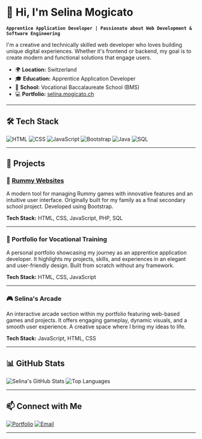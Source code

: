 # 👋 Hi, I'm Selina Mogicato

**`Apprentice Application Developer | Passionate about Web Development & Software Engineering`**

I'm a creative and technically skilled web developer who loves building unique digital experiences. Whether it's frontend or backend, my goal is to create modern and functional solutions that engage users.

- 🌍 **Location:** Switzerland  
- 🎓 **Education:** Apprentice Application Developer  
- 🏫 **School:** Vocational Baccalaureate School (BMS)  
- 💻 **Portfolio:** [selina.mogicato.ch](https://selina.mogicato.ch)  

---

## 🛠️ Tech Stack

![HTML](https://img.shields.io/badge/-HTML-E34F26?style=flat&logo=html5&logoColor=white)
![CSS](https://img.shields.io/badge/-CSS-1572B6?style=flat&logo=css3&logoColor=white)
![JavaScript](https://img.shields.io/badge/-JavaScript-F7DF1E?style=flat&logo=javascript&logoColor=black)
![Bootstrap](https://img.shields.io/badge/-Bootstrap-7952B3?style=flat&logo=bootstrap&logoColor=white)
![Java](https://img.shields.io/badge/-Java-007396?style=flat&logo=java&logoColor=white)
![SQL](https://img.shields.io/badge/-SQL-4479A1?style=flat&logo=postgresql&logoColor=white)

---

## 🚀 Projects

### 🎲 [Rummy Websites](https://rummy.mogicato.ch)
A modern tool for managing Rummy games with innovative features and an intuitive user interface. Originally built for my family as a final secondary school project. Developed using Bootstrap.

**Tech Stack:** HTML, CSS, JavaScript, PHP, SQL  

---

### 📁 Portfolio for Vocational Training
A personal portfolio showcasing my journey as an apprentice application developer. It highlights my projects, skills, and experiences in an elegant and user-friendly design. Built from scratch without any framework.

**Tech Stack:** HTML, CSS, JavaScript  

---

### 🎮 Selina's Arcade
An interactive arcade section within my portfolio featuring web-based games and projects. It offers engaging gameplay, dynamic visuals, and a smooth user experience. A creative space where I bring my ideas to life.

**Tech Stack:** JavaScript, HTML, CSS  

---

## 📊 GitHub Stats

![Selina's GitHub Stats](https://github-readme-stats.vercel.app/api?username=selinamogicato&show_icons=true&theme=radical)
![Top Languages](https://github-readme-stats.vercel.app/api/top-langs/?username=selinamogicato&layout=compact&theme=radical)

---

## 📫 Connect with Me

[![Portfolio](https://img.shields.io/badge/Portfolio-000?style=flat&logo=vercel&logoColor=white)](https://selina.mogicato.ch)
[![Email](https://img.shields.io/badge/Email-D14836?style=flat&logo=gmail&logoColor=white)](selina.tania.mogicato@gmail.com)

---
